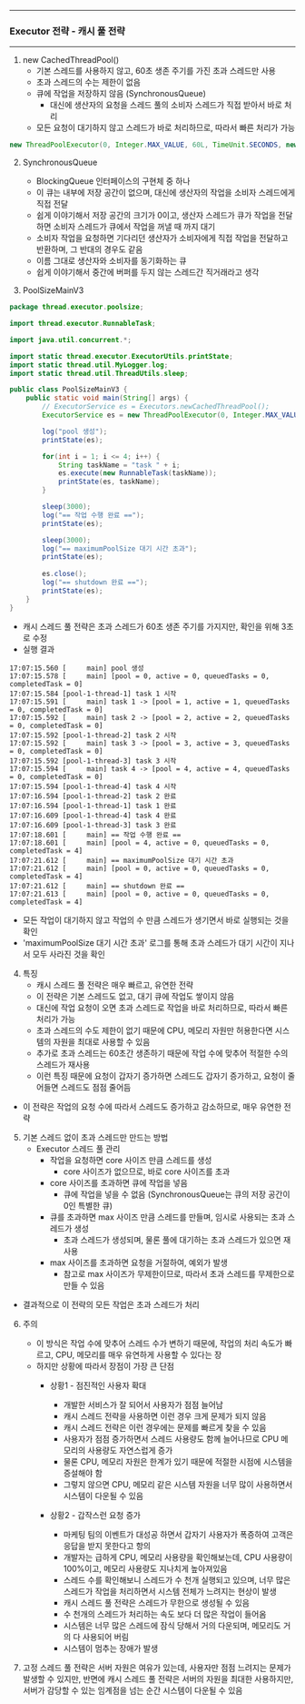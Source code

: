 -----
### Executor 전략 - 캐시 풀 전략
-----
1. new CachedThreadPool()
   - 기본 스레드를 사용하지 않고, 60초 생존 주기를 가진 초과 스레드만 사용
   - 초과 스레드의 수는 제한이 없음
   - 큐에 작업을 저장하지 않음 (SynchronousQueue)
      + 대신에 생산자의 요청을 스레드 풀의 소비자 스레드가 직접 받아서 바로 처리
   - 모든 요청이 대기하지 않고 스레드가 바로 처리하므로, 따라서 빠른 처리가 가능

```java
new ThreadPoolExecutor(0, Integer.MAX_VALUE, 60L, TimeUnit.SECONDS, new SynchronousQueue<Runnable>());
```

2. SynchronousQueue
   - BlockingQueue 인터페이스의 구현체 중 하나
   - 이 큐는 내부에 저장 공간이 없으며, 대신에 생산자의 작업을 소비자 스레드에게 직접 전달
   - 쉽게 이야기해서 저장 공간의 크기가 0이고, 생산자 스레드가 큐가 작업을 전달하면 소비자 스레드가 큐에서 작업을 꺼낼 때 까지 대기
   - 소비자 작업을 요청하면 기다리던 생산자가 소비자에게 직접 작업을 전달하고 반환하며, 그 반대의 경우도 같음
   - 이름 그대로 생산자와 소비자를 동기화하는 큐
   - 쉽게 이야기해서 중간에 버퍼를 두지 않는 스레드간 직거래라고 생각

3. PoolSizeMainV3
```java
package thread.executor.poolsize;

import thread.executor.RunnableTask;

import java.util.concurrent.*;

import static thread.executor.ExecutorUtils.printState;
import static thread.util.MyLogger.log;
import static thread.util.ThreadUtils.sleep;

public class PoolSizeMainV3 {
    public static void main(String[] args) {
        // ExecutorService es = Executors.newCachedThreadPool();
        ExecutorService es = new ThreadPoolExecutor(0, Integer.MAX_VALUE, 3, TimeUnit.SECONDS, new SynchronousQueue<>());

        log("pool 생성");
        printState(es);

        for(int i = 1; i <= 4; i++) {
            String taskName = "task " + i;
            es.execute(new RunnableTask(taskName));
            printState(es, taskName);
        }

        sleep(3000);
        log("== 작업 수행 완료 ==");
        printState(es);

        sleep(3000);
        log("== maximumPoolSize 대기 시간 초과");
        printState(es);
        
        es.close();
        log("== shutdown 완료 ==");
        printState(es);
    }
}
```
  - 캐시 스레드 풀 전략은 초과 스레드가 60초 생존 주기를 가지지만, 확인을 위해 3초로 수정
  - 실행 결과
```
17:07:15.560 [     main] pool 생성
17:07:15.578 [     main] [pool = 0, active = 0, queuedTasks = 0, completedTask = 0]
17:07:15.584 [pool-1-thread-1] task 1 시작
17:07:15.591 [     main] task 1 -> [pool = 1, active = 1, queuedTasks = 0, completedTask = 0]
17:07:15.592 [     main] task 2 -> [pool = 2, active = 2, queuedTasks = 0, completedTask = 0]
17:07:15.592 [pool-1-thread-2] task 2 시작
17:07:15.592 [     main] task 3 -> [pool = 3, active = 3, queuedTasks = 0, completedTask = 0]
17:07:15.592 [pool-1-thread-3] task 3 시작
17:07:15.594 [     main] task 4 -> [pool = 4, active = 4, queuedTasks = 0, completedTask = 0]
17:07:15.594 [pool-1-thread-4] task 4 시작
17:07:16.594 [pool-1-thread-2] task 2 완료
17:07:16.594 [pool-1-thread-1] task 1 완료
17:07:16.609 [pool-1-thread-4] task 4 완료
17:07:16.609 [pool-1-thread-3] task 3 완료
17:07:18.601 [     main] == 작업 수행 완료 ==
17:07:18.601 [     main] [pool = 4, active = 0, queuedTasks = 0, completedTask = 4]
17:07:21.612 [     main] == maximumPoolSize 대기 시간 초과
17:07:21.612 [     main] [pool = 0, active = 0, queuedTasks = 0, completedTask = 4]
17:07:21.612 [     main] == shutdown 완료 ==
17:07:21.613 [     main] [pool = 0, active = 0, queuedTasks = 0, completedTask = 4]
```

  - 모든 작업이 대기하지 않고 작업의 수 만큼 스레드가 생기면서 바로 실행되는 것을 확인
  - 'maximumPoolSize 대기 시간 초과' 로그를 통해 초과 스레드가 대기 시간이 지나서 모두 사라진 것을 확인

4. 특징
   - 캐시 스레드 풀 전략은 매우 빠르고, 유연한 전략
   - 이 전략은 기본 스레드도 없고, 대기 큐에 작업도 쌓이지 않음
   - 대신에 작업 요청이 오면 초과 스레드로 작업을 바로 처리하므로, 따라서 빠른 처리가 가능
   - 초과 스레드의 수도 제한이 없기 때문에 CPU, 메모리 자원만 허용한다면 시스템의 자원을 최대로 사용할 수 있음
   - 추가로 초과 스레드는 60초간 생존하기 때문에 작업 수에 맞추어 적절한 수의 스레드가 재사용
   - 이런 특징 때문에 요청이 갑자기 증가하면 스레드도 갑자기 증가하고, 요청이 줄어들면 스레드도 점점 줄어듬
  - 이 전략은 작업의 요청 수에 따라서 스레드도 증가하고 감소하므로, 매우 유연한 전략

5. 기본 스레드 없이 초과 스레드만 만드는 방법
   - Executor 스레드 풀 관리
     + 작업을 요청하면 core 사이즈 만큼 스레드를 생성
         * core 사이즈가 없으므로, 바로 core 사이즈를 초과
     + core 사이즈를 초과하면 큐에 작업을 넣음
         * 큐에 작업을 넣을 수 없음 (SynchronousQueue는 큐의 저장 공간이 0인 특별한 큐)
     + 큐를 초과하면 max 사이즈 만큼 스레드를 만들며, 임시로 사용되는 초과 스레드가 생성
         * 초과 스레드가 생성되며, 물론 풀에 대기하는 초과 스레드가 있으면 재사용
     + max 사이즈를 초과하면 요청을 거절하여, 예외가 발생
         * 참고로 max 사이즈가 무제한이므로, 따라서 초과 스레드를 무제한으로 만들 수 있음
  - 결과적으로 이 전략의 모든 작업은 초과 스레드가 처리

6. 주의
   - 이 방식은 작업 수에 맞추어 스레드 수가 변하기 때문에, 작업의 처리 속도가 빠르고, CPU, 메모리를 매우 유연하게 사용할 수 있다는 장
   - 하지만 상황에 따라서 장점이 가장 큰 단점
      + 상황1 - 점진적인 사용자 확대
         * 개발한 서비스가 잘 되어서 사용자가 점점 늘어남
         * 캐시 스레드 전략을 사용하면 이런 경우 크게 문제가 되지 않음
         * 캐시 스레드 전략은 이런 경우에는 문제를 빠르게 찾을 수 있음
         * 사용자가 점점 증가하면서 스레드 사용량도 함께 늘어나므로 CPU 메모리의 사용량도 자연스럽게 증가
         * 물론 CPU, 메모리 자원은 한계가 있기 때문에 적절한 시점에 시스템을 증설해야 함
         * 그렇지 않으면 CPU, 메모리 같은 시스템 자원을 너무 많이 사용하면서 시스템이 다운될 수 있음

      + 상황2 - 갑작스런 요청 증가
         * 마케팅 팀의 이벤트가 대성공 하면서 갑자기 사용자가 폭증하여 고객은 응답을 받지 못한다고 항의
         * 개발자는 급하게 CPU, 메모리 사용량을 확인해보는데, CPU 사용량이 100%이고, 메모리 사용량도 지나치게 높아져있음
         * 스레드 수를 확인해보니 스레드가 수 천개 실행되고 있으며, 너무 많은 스레드가 작업을 처리하면서 시스템 전체가 느려지는 현상이 발생
         * 캐시 스레드 풀 전략은 스레드가 무한으로 생성될 수 있음
         * 수 천개의 스레드가 처리하는 속도 보다 더 많은 작업이 들어옴
         * 시스템은 너무 많은 스레드에 잠식 당해서 거의 다운되며, 메모리도 거의 다 사용되어 버림
         * 시스템이 멈추는 장애가 발생

7. 고정 스레드 풀 전략은 서버 자원은 여유가 있는데, 사용자만 점점 느려지는 문제가 발생할 수 있지만, 반면에 캐시 스레드 풀 전략은 서버의 자원을 최대한 사용하지만, 서버가 감당할 수 있는 임계점을 넘는 순간 시스템이 다운될 수 있음
